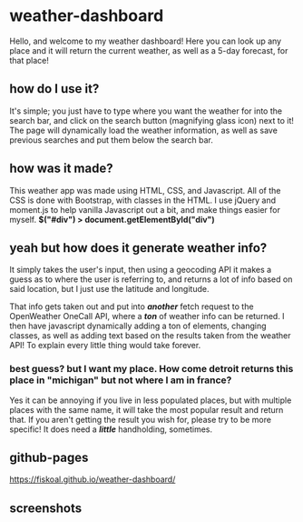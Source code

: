 # weather-dashboard
Hello, and welcome to my weather dashboard!
Here you can look up any place and it will return the current weather, as well as a 5-day forecast, for that place!

## how do I use it?
It's simple; you just have to type where you want the weather for into the search bar, and click on the search button (magnifying glass icon) next to it!
The page will dynamically load the weather information, as well as save previous searches and put them below the search bar.

## how was it made?
This weather app was made using HTML, CSS, and Javascript.
All of the CSS is done with Bootstrap, with classes in the HTML.
I use jQuery and moment.js to help vanilla Javascript out a bit, and make things easier for myself.
**$("#div") > document.getElementById("div")**

## yeah but how does it generate weather info?
It simply takes the user's input, then using a geocoding API it makes a guess as to where the user is referring to, and returns a lot of info based on said location, but I just use the latitude and longitude.

That info gets taken out and put into ***another*** fetch request to the OpenWeather OneCall API, where a ***ton*** of weather info can be returned. I then have javascript dynamically adding a ton of elements, changing classes, as well as adding text based on the results taken from the weather API! To explain every little thing would take forever.

### best guess? but I want my place. How come detroit returns this place in "michigan" but not where I am in france?
Yes it can be annoying if you live in less populated places, but with multiple places with the same name, it will take the most popular result and return that. If you aren't getting the result you wish for, please try to be more specific! It does need a ***little*** handholding, sometimes.

## github-pages
https://fiskoal.github.io/weather-dashboard/

## screenshots


